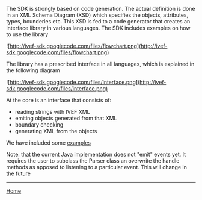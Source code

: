 The SDK is strongly based on code generation. The actual definition is done in an XML Schema Diagram (XSD) which specifies the objects, attributes, types, bounderies etc.
This XSD is fed to a code generator that creates an interface library in various languages. The SDK includes examples on how to use the library

![http://ivef-sdk.googlecode.com/files/flowchart.png](http://ivef-sdk.googlecode.com/files/flowchart.png)

The library has a prescribed interface in all languages, which is explained in the following diagram

![http://ivef-sdk.googlecode.com/files/interface.png](http://ivef-sdk.googlecode.com/files/interface.png)

At the core is an interface that consists of:

  * reading strings with IVEF XML
  * emiting objects generated from that XML
  * boundary checking
  * generating XML from the objects

We have included some [examples](examples.md)

Note: that the current Java implementation does not "emit" events yet. It requires the user to subclass the Parser class an overwrite the handle methods as apposed to listening to a particular event. This will change in the future


---

[Home](http://code.google.com/p/ivef-sdk/)